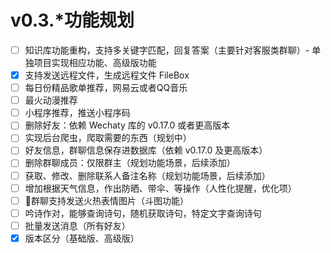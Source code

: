 # v0.3.*功能规划

- [ ] 知识库功能重构，支持多关键字匹配，回复答案（主要针对客服类群聊）- 单独项目实现相应功能、高级版功能
- [x] 支持发送远程文件，生成远程文件 FileBox
- [ ] 每日份精品歌单推荐，网易云或者QQ音乐
- [ ] 最火动漫推荐
- [ ] 小程序推荐，推送小程序码
- [ ] 删除好友：依赖 Wechaty 库的 v0.17.0 或者更高版本
- [ ] 实现后台爬虫，爬取需要的东西（规划中）
- [ ] 好友信息，群聊信息保存进数据库（依赖 v0.17.0 及更高版本）
- [ ] 删除群聊成员：仅限群主（规划功能场景，后续添加）
- [ ] 获取、修改、删除联系人备注名称（规划功能场景，后续添加）
- [ ] 增加根据天气信息，作出防晒、带伞、等操作（人性化提醒，优化项）
- [ ] 群聊支持发送火热表情图片（斗图功能）
- [ ] 吟诗作对，能够查询诗句，随机获取诗句，特定文字查询诗句
- [ ] 批量发送消息（所有好友）
- [x] 版本区分（基础版、高级版）